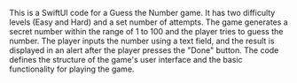 This is a SwiftUI code for a Guess the Number game. It has two difficulty levels (Easy and Hard) and a set number of attempts. The game generates a secret number within the range of 1 to 100 and the player tries to guess the number. The player inputs the number using a text field, and the result is displayed in an alert after the player presses the "Done" button. The code defines the structure of the game's user interface and the basic functionality for playing the game.
